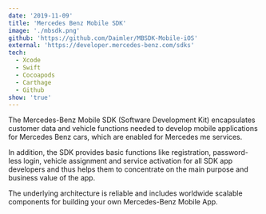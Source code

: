 ```yaml
---
date: '2019-11-09'
title: 'Mercedes Benz Mobile SDK'
image: './mbsdk.png'
github: 'https://github.com/Daimler/MBSDK-Mobile-iOS'
external: 'https://developer.mercedes-benz.com/sdks'
tech:
  - Xcode
  - Swift
  - Cocoapods
  - Carthage
  - Github
show: 'true'
---
```


The Mercedes-Benz Mobile SDK (Software Development Kit) encapsulates customer data and vehicle functions needed to develop mobile applications for Mercedes Benz cars, which are enabled for Mercedes me services.

In addition, the SDK provides basic functions like registration, password-less login, vehicle assignment and service activation for all SDK app developers and thus helps them to concentrate on the main purpose and business value of the app. 

The underlying architecture is reliable and includes worldwide scalable components for building your own Mercedes-Benz Mobile App.

